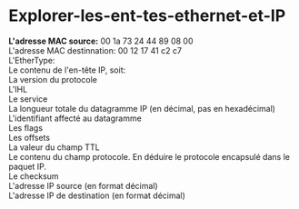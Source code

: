 # Explorer-les-ent-tes-ethernet-et-IP


**L'adresse MAC source:** 00 1a 73 24 44 89 08 00  
L'adresse MAC destinnation: 00 12 17 41 c2 c7  
L'EtherType:  
Le contenu de l'en-tête IP, soit:  
La version du protocole  
L'IHL  
Le service  
La longueur totale du datagramme IP (en décimal, pas en hexadécimal)  
L'identifiant affecté au datagramme  
Les flags  
Les offsets  
La valeur du champ TTL  
Le contenu du champ protocole. En déduire le protocole encapsulé dans le paquet IP.  
Le checksum  
L'adresse IP source (en format décimal)  
L'adresse IP de destination (en format décimal)  
